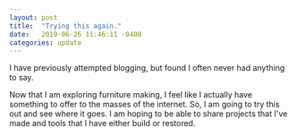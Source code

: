 ```yaml
---
layout: post
title:  "Trying this again."
date:   2019-06-26 11:46:11 -0400
categories: update
---
```


I have previously attempted blogging, but found I often never had anything to say.

Now that I am exploring furniture making, I feel like I actually have something to offer to the masses of the internet. So, I am going to try this out and see where it goes. I am hoping to be able to share projects that I've made and tools that I have either build or restored.
